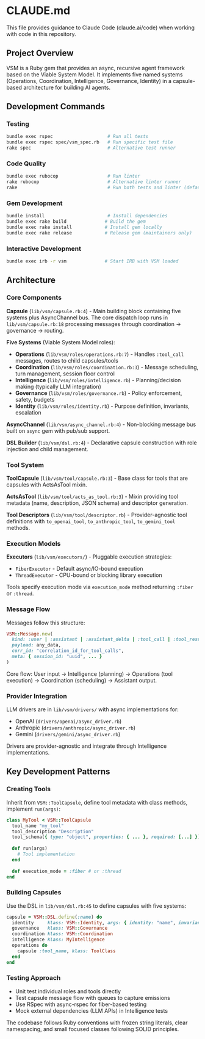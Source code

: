 # CLAUDE.md

This file provides guidance to Claude Code (claude.ai/code) when working with code in this repository.

## Project Overview

VSM is a Ruby gem that provides an async, recursive agent framework based on the Viable System Model. It implements five named systems (Operations, Coordination, Intelligence, Governance, Identity) in a capsule-based architecture for building AI agents.

## Development Commands

### Testing
```bash
bundle exec rspec                    # Run all tests
bundle exec rspec spec/vsm_spec.rb   # Run specific test file
rake spec                            # Alternative test runner
```

### Code Quality
```bash
bundle exec rubocop                  # Run linter
rake rubocop                         # Alternative linter runner
rake                                 # Run both tests and linter (default task)
```

### Gem Development
```bash
bundle install                       # Install dependencies
bundle exec rake build              # Build the gem
bundle exec rake install            # Install gem locally
bundle exec rake release            # Release gem (maintainers only)
```

### Interactive Development
```bash
bundle exec irb -r vsm              # Start IRB with VSM loaded
```

## Architecture

### Core Components

**Capsule** (`lib/vsm/capsule.rb:4`) - Main building block containing five systems plus AsyncChannel bus. The core dispatch loop runs in `lib/vsm/capsule.rb:18` processing messages through coordination → governance → routing.

**Five Systems** (Viable System Model roles):
- **Operations** (`lib/vsm/roles/operations.rb:7`) - Handles `:tool_call` messages, routes to child capsules/tools
- **Coordination** (`lib/vsm/roles/coordination.rb:3`) - Message scheduling, turn management, session floor control
- **Intelligence** (`lib/vsm/roles/intelligence.rb`) - Planning/decision making (typically LLM integration)
- **Governance** (`lib/vsm/roles/governance.rb`) - Policy enforcement, safety, budgets
- **Identity** (`lib/vsm/roles/identity.rb`) - Purpose definition, invariants, escalation

**AsyncChannel** (`lib/vsm/async_channel.rb:4`) - Non-blocking message bus built on `async` gem with pub/sub support.

**DSL Builder** (`lib/vsm/dsl.rb:4`) - Declarative capsule construction with role injection and child management.

### Tool System

**ToolCapsule** (`lib/vsm/tool/capsule.rb:3`) - Base class for tools that are capsules with ActsAsTool mixin.

**ActsAsTool** (`lib/vsm/tool/acts_as_tool.rb:3`) - Mixin providing tool metadata (name, description, JSON schema) and descriptor generation.

**Tool Descriptors** (`lib/vsm/tool/descriptor.rb`) - Provider-agnostic tool definitions with `to_openai_tool`, `to_anthropic_tool`, `to_gemini_tool` methods.

### Execution Models

**Executors** (`lib/vsm/executors/`) - Pluggable execution strategies:
- `FiberExecutor` - Default async/IO-bound execution
- `ThreadExecutor` - CPU-bound or blocking library execution

Tools specify execution mode via `execution_mode` method returning `:fiber` or `:thread`.

### Message Flow

Messages follow this structure:
```ruby
VSM::Message.new(
  kind: :user | :assistant | :assistant_delta | :tool_call | :tool_result | :plan | :policy | :audit,
  payload: any_data,
  corr_id: "correlation_id_for_tool_calls",
  meta: { session_id: "uuid", ... }
)
```

Core flow: User input → Intelligence (planning) → Operations (tool execution) → Coordination (scheduling) → Assistant output.

### Provider Integration

LLM drivers are in `lib/vsm/drivers/` with async implementations for:
- OpenAI (`drivers/openai/async_driver.rb`)
- Anthropic (`drivers/anthropic/async_driver.rb`) 
- Gemini (`drivers/gemini/async_driver.rb`)

Drivers are provider-agnostic and integrate through Intelligence implementations.

## Key Development Patterns

### Creating Tools
Inherit from `VSM::ToolCapsule`, define tool metadata with class methods, implement `run(args)`:

```ruby
class MyTool < VSM::ToolCapsule
  tool_name "my_tool"
  tool_description "Description"
  tool_schema({ type: "object", properties: { ... }, required: [...] })
  
  def run(args)
    # Tool implementation
  end
  
  def execution_mode = :fiber # or :thread
end
```

### Building Capsules
Use the DSL in `lib/vsm/dsl.rb:45` to define capsules with five systems:

```ruby
capsule = VSM::DSL.define(:name) do
  identity     klass: VSM::Identity, args: { identity: "name", invariants: [] }
  governance   klass: VSM::Governance
  coordination klass: VSM::Coordination  
  intelligence klass: MyIntelligence
  operations do
    capsule :tool_name, klass: ToolClass
  end
end
```

### Testing Approach
- Unit test individual roles and tools directly
- Test capsule message flow with queues to capture emissions
- Use RSpec with async-rspec for fiber-based testing
- Mock external dependencies (LLM APIs) in Intelligence tests

The codebase follows Ruby conventions with frozen string literals, clear namespacing, and small focused classes following SOLID principles.